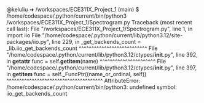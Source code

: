 @keluliu ➜ /workspaces/ECE311X_Project_1 (main) $ /home/codespace/.python/current/bin/python3 /workspaces/ECE311X_Project_1/Spectrogram.py
Traceback (most recent call last):
  File "/workspaces/ECE311X_Project_1/Spectrogram.py", line 1, in <module>
    import iio
  File "/home/codespace/.python/current/lib/python3.12/site-packages/iio.py", line 229, in <module>
    _get_backends_count = _lib.iio_get_backends_count
                          ^^^^^^^^^^^^^^^^^^^^^^^^^^^
  File "/home/codespace/.python/current/lib/python3.12/ctypes/__init__.py", line 392, in __getattr__
    func = self.__getitem__(name)
           ^^^^^^^^^^^^^^^^^^^^^^
  File "/home/codespace/.python/current/lib/python3.12/ctypes/__init__.py", line 397, in __getitem__
    func = self._FuncPtr((name_or_ordinal, self))
           ^^^^^^^^^^^^^^^^^^^^^^^^^^^^^^^^^^^^^^
AttributeError: /home/codespace/.python/current/bin/python3: undefined symbol: iio_get_backends_count